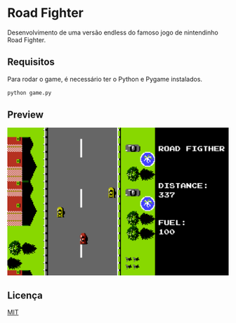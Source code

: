 # Road Fighter

Desenvolvimento de uma versão endless do famoso jogo de nintendinho Road Fighter.

## Requisitos

Para rodar o game, é necessário ter o Python e Pygame instalados.

```bash
python game.py
```

## Preview

![Preview do Aplicativo](./sprites/preview.png)

## Licença

[MIT](https://choosealicense.com/licenses/mit/)
